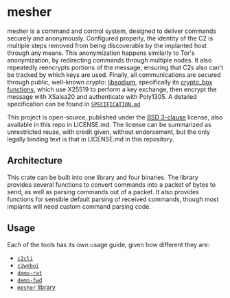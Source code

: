 # mesher

mesher is a command and control system, designed to deliver commands securely and anonymously.
Configured properly, the identity of the C2 is multiple steps removed from being discoverable by the implanted host through any means.
This anonymization happens similarly to Tor's anonymization, by redirecting commands through multiple nodes.
It also repeatedly reencrypts portions of the message, ensuring that C2s also can't be tracked by which keys are used.
Finally, all communications are secured through public, well-known crypto:
[libsodium], specifically its [crypto_box functions][libsodium-crypto_box], which use X25519 to perform a key exchange, then encrypt the message with XSalsa20 and authenticate with Poly1305.
A detailed specification can be found in [`SPECIFICATION.md`][spec]

This project is open-source, published under the [BSD 3-clause][license] license, also available in this repo in LICENSE.md.
The license can be summarized as unrestricted reuse, with credit given, without endorsement, but the only legally binding text is that in LICENSE.md in this repository.

## Architecture

This crate can be built into one library and four binaries.
The library provides several functions to convert commands into a packet of bytes to send, as well as parsing commands out of a packet. 
It also provides functions for sensible default parsing of received commands, though most implants will need custom command parsing code.

## Usage

Each of the tools has its own usage guide, given how different they are:

- [`c2cli`](c2cli_usage.md)
- [`c2webui`](c2webui_usage.md)
- [`demo-rat`](demo_rat_usage.md)
- [`demo-fwd`](demo_fwd_usage.md)
- [`mesher` library](lib_docs.md)

 [libsodium]: https://github.com/jedisct1/libsodium
 [libsodium-crypto_box]: https://download.libsodium.org/doc/public-key_cryptography/authenticated_encryption
 [license]: https://opensource.org/licenses/BSD-3-Clause
 [spec]: LICENSE.md
